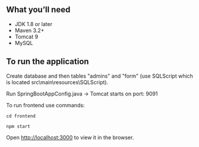 ## What you’ll need
 
 -	JDK 1.8 or later
 -	Maven 3.2+
 -  Tomcat 9
 -  MySQL
 
 
## To run the application
Create database and then tables "admins" and "form" (use SQLScript which is located src\main\resources\SQLScript).

Run SpringBootAppConfig.java -> Tomcat starts on port: 9091

To run frontend use commands:

`cd frontend`

`npm start`

Open [http://localhost:3000](http://localhost:3000) to view it in the browser.
